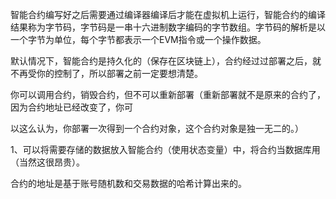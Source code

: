 智能合约编写好之后需要通过编译器编译后才能在虚拟机上运行，智能合约的编译结果称为字节码，字节码是一串十六进制数字编码的字节数组。字节码的解析是以一个字节为单位，每个字节都表示一个EVM指令或一个操作数据。



默认情况下，智能合约是持久化的（保存在区块链上），合约经过过部署之后，就不再受你的控制了，所以部署之前一定要想清楚。

你可以调用合约，销毁合约，但不可以重新部署（重新部署就不是原来的合约了，因为合约地址已经改变了，你可

以这么认为，你部署一次得到一个合约对象，这个合约对象是独一无二的。）

1、可以将需要存储的数据放入智能合约（使用状态变量）中，将合约当数据库用（当然这很昂贵）。

合约的地址是基于账号随机数和交易数据的哈希计算出来的。


